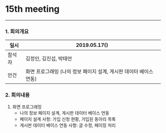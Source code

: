 # 15th meeting

----------
### 1. 회의개요

| 일시    |2019.05.17()                 |
| --------|-------------------------------|
| 참석자  |김정인, 김진섭, 박태언    |
| 안건    | 화면 프로그래밍 (나의 정보 페이지 설계,  게시판 데이터 베이스 연동)  |


### 2. 회의내용

 1. 화면 프로그래밍
    * 나의 정보 페이지 설계, 게시판 데이터 베이스 연동
    * 페이지 설계 사항: 가입 신청 현황, 가입된 동아리 목록
    * 게시판 데이터 베이스 연동 사항: 글 수정, 페이징 처리
